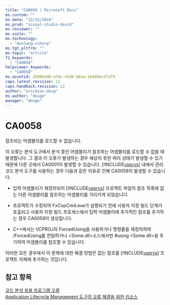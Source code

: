 ```yaml
---
title: "CA0058 | Microsoft Docs"
ms.custom: ""
ms.date: "12/15/2016"
ms.prod: "visual-studio-dev14"
ms.reviewer: ""
ms.suite: ""
ms.technology: 
  - "devlang-csharp"
ms.tgt_pltfrm: ""
ms.topic: "article"
f1_keywords: 
  - "CA0058"
helpviewer_keywords: 
  - "CA0058"
ms.assetid: 2690bddd-af4c-41d6-b8ad-2b46bbc3faf9
caps.latest.revision: 12
caps.handback.revision: 12
author: "erickson-doug"
ms.author: "douge"
manager: "douge"
---
```

# CA0058
참조되는 어셈블리를 로드할 수 없습니다.  
  
 이 오류는 분석 도구에서 분석 중인 어셈블리가 참조하는 어셈블리를 로드할 수 없을 때 발생합니다.  그 결과 이 오류가 발생하는 경우 예상치 못한 여러 상태가 발생할 수 있기 때문에 다른 곳에서 CA0001이 발생할 수 있습니다.  [!INCLUDE[vsprvs](../assembler/masm/includes/vsprvs_md.md)] 내에서 관리 코드 분석 도구를 사용하는 경우 다음과 같은 이유로 인해 CA0058이 발생할 수 있습니다.  
  
-   입력 어셈블리가 재정의되어 [!INCLUDE[vsprvs](../assembler/masm/includes/vsprvs_md.md)] 프로젝트 파일의 참조 목록에 없는 다른 어셈블리를 참조하는 어셈블리를 가리키게 되었습니다.  
  
-   프로젝트가 수정되어 FxCopCmd.exe가 실행되기 전에 사용자 지정 빌드 단계가 호출되고 사용자 지정 빌드 프로세스에서 입력 어셈블리에 추가적인 참조를 추가하는 경우 CA0058이 생성됩니다.  
  
-   C\+\+에서는 VCPROJ의 ForcedUsing을 사용하거나 명령줄을 재정의하여 \/ForcedUsing를 전달하거나 \<Some.dll\>소스에서만 \#using \<Some.dll\>을 추가하여 어셈블리를 참조할 수 있습니다.  
  
 이러한 모든 경우에서 이 문제에 대한 해결 방법은 없는 참조를 [!INCLUDE[vsprvs](../assembler/masm/includes/vsprvs_md.md)] 프로젝트 자체에 추가하는 것입니다.  
  
## 참고 항목  
 [코드 분석 응용 프로그램 오류](../Topic/Code%20Analysis%20Application%20Errors.md)   
 [Application Lifecycle Management 도구의 오류 해결을 위한 리소스](../Topic/Resources%20for%20Troubleshooting%20Errors%20in%20Application%20Lifecycle%20Management%20Tools.md)